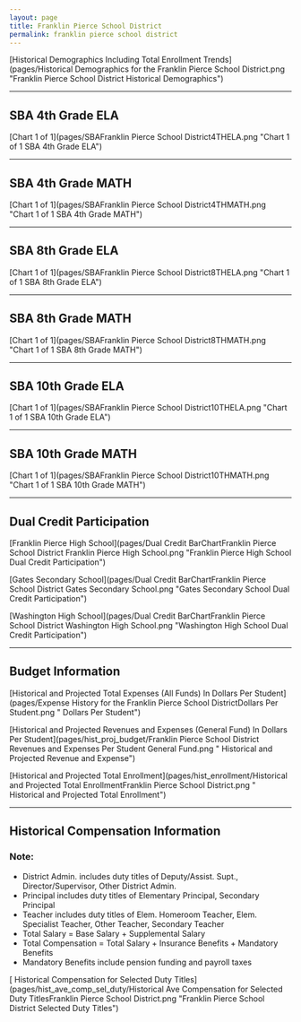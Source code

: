 ```yaml
---
layout: page
title: Franklin Pierce School District
permalink: franklin pierce school district
---
```



[Historical Demographics Including Total Enrollment Trends](pages/Historical Demographics for the Franklin Pierce School District.png "Franklin Pierce School District Historical Demographics")

___

## SBA 4th Grade ELA

[Chart 1 of 1](pages/SBAFranklin Pierce School District4THELA.png "Chart 1 of 1 SBA 4th Grade ELA")


___

## SBA 4th Grade MATH

[Chart 1 of 1](pages/SBAFranklin Pierce School District4THMATH.png "Chart 1 of 1 SBA 4th Grade MATH")


___

## SBA 8th Grade ELA

[Chart 1 of 1](pages/SBAFranklin Pierce School District8THELA.png "Chart 1 of 1 SBA 8th Grade ELA")


___

## SBA 8th Grade MATH

[Chart 1 of 1](pages/SBAFranklin Pierce School District8THMATH.png "Chart 1 of 1 SBA 8th Grade MATH")


___

## SBA 10th Grade ELA

[Chart 1 of 1](pages/SBAFranklin Pierce School District10THELA.png "Chart 1 of 1 SBA 10th Grade ELA")


___

## SBA 10th Grade MATH

[Chart 1 of 1](pages/SBAFranklin Pierce School District10THMATH.png "Chart 1 of 1 SBA 10th Grade MATH")


___

## Dual Credit Participation

[Franklin Pierce High School](pages/Dual Credit BarChartFranklin Pierce School District Franklin Pierce High School.png "Franklin Pierce High School Dual Credit Participation")

[Gates Secondary School](pages/Dual Credit BarChartFranklin Pierce School District Gates Secondary School.png "Gates Secondary School Dual Credit Participation")

[Washington High School](pages/Dual Credit BarChartFranklin Pierce School District Washington High School.png "Washington High School Dual Credit Participation")


___

## Budget Information

[Historical and Projected Total Expenses (All Funds) In Dollars Per Student](pages/Expense History for the Franklin Pierce School DistrictDollars Per Student.png " Dollars Per Student")

[Historical and Projected Revenues and Expenses (General Fund) In Dollars Per Student](pages/hist_proj_budget/Franklin Pierce School District Revenues and Expenses Per Student General Fund.png " Historical and Projected Revenue and Expense")

[Historical and Projected Total Enrollment](pages/hist_enrollment/Historical and Projected Total EnrollmentFranklin Pierce School District.png " Historical and Projected Total Enrollment")


___

## Historical Compensation Information
### Note:
- District Admin. includes duty titles of Deputy/Assist. Supt., Director/Supervisor, Other District Admin.
- Principal includes duty titles of Elementary Principal, Secondary Principal
- Teacher includes duty titles of Elem. Homeroom Teacher, Elem. Specialist Teacher, Other Teacher, Secondary Teacher
- Total Salary = Base Salary + Supplemental Salary
- Total Compensation = Total Salary + Insurance Benefits + Mandatory Benefits
- Mandatory Benefits include pension funding and payroll taxes

[ Historical Compensation for Selected Duty Titles](pages/hist_ave_comp_sel_duty/Historical Ave Compensation for Selected Duty TitlesFranklin Pierce School District.png "Franklin Pierce School District Selected Duty Titles")

